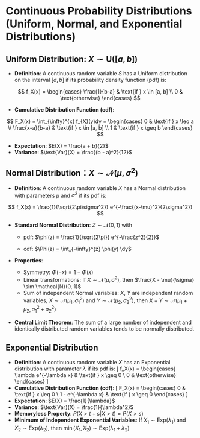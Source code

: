 # Continuous Probability Distributions (Uniform, Normal, and Exponential Distributions)

## Uniform Distribution: $X \sim \text{U}([a,b])$
- **Definition**: A continuous random variable $S$ has a Uniform distribution on the interval $[a, b]$ if its probability density function (pdf) is:

$$
  f_X(x) = \begin{cases} 
  \frac{1}{b-a} & \text{if } x \in [a, b] \\
  0 & \text{otherwise}
  \end{cases}
$$
  
- **Cumulative Distribution Function (cdf)**:
  
$$
  F_X(x) = \int_{\infty}^{x} f_{X}(y)dy = \begin{cases} 
  0 & \text{if } x \leq a \\
  \frac{x-a}{b-a} & \text{if } x \in [a, b] \\
  1 & \text{if } x \geq b
  \end{cases}
$$
- **Expectation**: $E(X) = \frac{a + b}{2}$
- **Variance**: $\text{Var}(X) = \frac{(b - a)^2}{12}$

## Normal Distribution：$X \sim \mathcal{N}(\mu, \sigma^2)$
- **Definition**: A continuous random variable $X$ has a Normal distribution with parameters $\mu$ and $\sigma^2$ if its pdf is:

$$
  f_X(x) = \frac{1}{\sqrt{2\pi\sigma^2}} e^{-\frac{(x-\mu)^2}{2\sigma^2}}
$$
- **Standard Normal Distribution**: $Z \sim \mathcal{N}(0, 1)$ with
  
  - pdf: $\phi(z) = \frac{1}{\sqrt{2\pi}} e^{-\frac{z^2}{2}}$

  - cdf: $\Phi(z) = \int_{-\infty}^{z} \phi(y) \dy$
  
- **Properties**:
  - Symmetry: $\Phi(-x) = 1 - \Phi(x)$
  - Linear transformations: If $X \sim \mathcal{N}(\mu, \sigma^2)$, then $\frac{X - \mu}{\sigma} \sim \mathcal{N}(0, 1)$
  - Sum of independent Normal variables: $X$, $Y$ are independent random variables, $X \sim \mathcal{N}(\mu_1, \sigma_1^2)$ and $Y \sim \mathcal{N}(\mu_2, \sigma_2^2)$, then $X + Y \sim \mathcal{N}(\mu_1 + \mu_2, \sigma_1^2 + \sigma_2^2)$
- **Central Limit Theorem**: The sum of a large number of independent and identically distributed random variables tends to be normally distributed.

## Exponential Distribution
- **Definition**: A continuous random variable $X$ has an Exponential distribution with parameter $\lambda$ if its pdf is:
  \[
  f_X(x) = \begin{cases} 
  \lambda e^{-\lambda x} & \text{if } x \geq 0 \\
  0 & \text{otherwise}
  \end{cases}
  \]
- **Cumulative Distribution Function (cdf)**:
  \[
  F_X(x) = \begin{cases} 
  0 & \text{if } x \leq 0 \\
  1 - e^{-\lambda x} & \text{if } x \geq 0
  \end{cases}
  \]
- **Expectation**: $E(X) = \frac{1}{\lambda}$
- **Variance**: $\text{Var}(X) = \frac{1}{\lambda^2}$
- **Memoryless Property**: $P(X > t + s | X > t) = P(X > s)$
- **Minimum of Independent Exponential Variables**: If $X_1 \sim \text{Exp}(\lambda_1)$ and $X_2 \sim \text{Exp}(\lambda_2)$, then $\min(X_1, X_2) \sim \text{Exp}(\lambda_1 + \lambda_2)$
